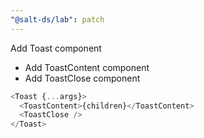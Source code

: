 ```yaml
---
"@salt-ds/lab": patch
---
```


Add Toast component

- Add ToastContent component
- Add ToastClose component

```js
<Toast {...args}>
  <ToastContent>{children}</ToastContent>
  <ToastClose />
</Toast>
```
